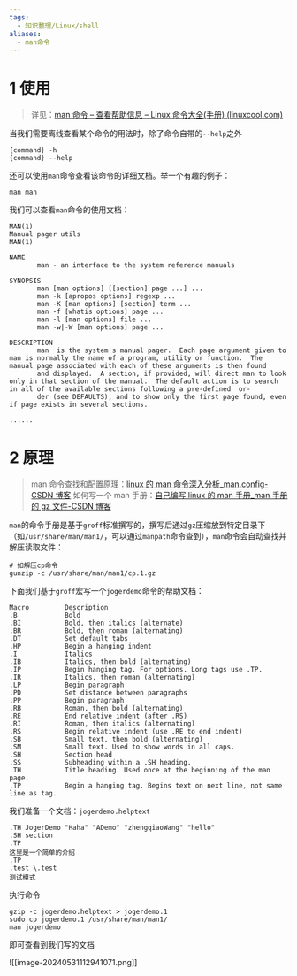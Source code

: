 ```yaml
---
tags:
  - 知识整理/Linux/shell
aliases:
  - man命令
---
```


# 1 使用

> 详见：[man 命令 – 查看帮助信息 – Linux 命令大全(手册) (linuxcool.com)](https://www.linuxcool.com/man)

当我们需要离线查看某个命令的用法时，除了命令自带的`--help`之外

```shell
{command} -h
{command} --help
```

还可以使用`man`命令查看该命令的详细文档。举一个有趣的例子：

```shell
man man
```

我们可以查看`man`命令的使用文档：

```text
MAN(1)                                                                                      Manual pager utils                                                                                     MAN(1)

NAME
       man - an interface to the system reference manuals

SYNOPSIS
       man [man options] [[section] page ...] ...
       man -k [apropos options] regexp ...
       man -K [man options] [section] term ...
       man -f [whatis options] page ...
       man -l [man options] file ...
       man -w|-W [man options] page ...

DESCRIPTION
       man  is the system's manual pager.  Each page argument given to man is normally the name of a program, utility or function.  The manual page associated with each of these arguments is then found
       and displayed.  A section, if provided, will direct man to look only in that section of the manual.  The default action is to search in all of the available sections following a pre-defined  or‐
       der (see DEFAULTS), and to show only the first page found, even if page exists in several sections.

......
```

# 2 原理

> man 命令查找和配置原理：[linux 的 man 命令深入分析\_man.config-CSDN 博客](https://blog.csdn.net/macky0668/article/details/6839564)
> 如何写一个 man 手册：[自己编写 linux 的 man 手册\_man 手册的 gz 文件-CSDN 博客](https://blog.csdn.net/youyudexiaowangzi/article/details/97137413)

`man`的命令手册是基于`groff`标准撰写的，撰写后通过`gz`压缩放到特定目录下（如`/usr/share/man/man1/`，可以通过`manpath`命令查到），`man`命令会自动查找并解压读取文件：

```shell
# 如解压cp命令
gunzip -c /usr/share/man/man1/cp.1.gz
```

下面我们基于`groff`宏写一个`jogerdemo`命令的帮助文档：

```groff
Macro         Description
.B            Bold
.BI           Bold, then italics (alternate)
.BR           Bold, then roman (alternating)
.DT           Set default tabs
.HP           Begin a hanging indent
.I            Italics
.IB           Italics, then bold (alternating)
.IP           Begin hanging tag. For options. Long tags use .TP.
.IR           Italics, then roman (alternating)
.LP           Begin paragraph
.PD           Set distance between paragraphs
.PP           Begin paragraph
.RB           Roman, then bold (alternating)
.RE           End relative indent (after .RS)
.RI           Roman, then italics (alternating)
.RS           Begin relative indent (use .RE to end indent)
.SB           Small text, then bold (alternating)
.SM           Small text. Used to show words in all caps.
.SH           Section head
.SS           Subheading within a .SH heading.
.TH           Title heading. Used once at the beginning of the man page.
.TP           Begin a hanging tag. Begins text on next line, not same line as tag.
```

我们准备一个文档：`jogerdemo.helptext`

```test
.TH JogerDemo "Haha" "ADemo" "zhengqiaoWang" "hello"
.SH section
.TP
这里是一个简单的介绍
.TP
.test \.test
测试模式
```

执行命令

```shell
gzip -c jogerdemo.helptext > jogerdemo.1
sudo cp jogerdemo.1 /usr/share/man/man1/
man jogerdemo
```

即可查看到我们写的文档

![[image-20240531112941071.png]]
